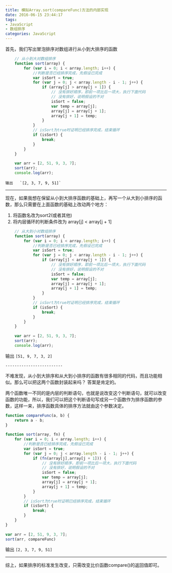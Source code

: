 ```yaml
---
title: 模拟Array.sort(compareFunc)方法的内部实现
date: 2016-06-15 23:44:17
tags: 
- JavaScript
- 数组排序
categories: JavaScript
---
```

首先，我们写出冒泡排序对数组进行从小到大排序的函数
<!-- more -->
``` js
    // 从小到大对数组排序
    function sort(array) {
        for (var i = 0; i < array.length; i++) {
            //判断是否已经排序完成，先假设已完成
            var isSort = true;
            for (var j = 0; j < array.length - i - 1; j++) {
                if (array[j] > array[j + 1]) {
                    // 没有排好顺序，即前一项比后一项大，执行下面代码
                    // 没有排好，说明假设的不对
                    isSort = false;
                    var temp = array[j];
                    array[j] = array[j + 1];
                    array[j + 1] = temp;
                }
            }
            // isSort为true时证明已经排序完成，结束循环
            if (isSort) {
                break;
            }
        }
    }
 
    var arr = [2, 51, 9, 3, 7];
    sort(arr);
    console.log(arr);
```
    输出   `[2, 3, 7, 9, 51]`
-----------------------
现在，如果我想在保留从小到大排序函数的基础上，再写一个从大到小排序的函数，那么只需要在上面函数的基础上改动两个地方：
1. 将函数名改为sort2(或者其他)
2. 将内层循环的判断条件改为 array[j] < array[j + 1]
``` js
    // 从大到小对数组排序
    function sort(array) {
        for (var i = 0; i < array.length; i++) {
            //判断是否已经排序完成，先假设已完成
            var isSort = true;
            for (var j = 0; j < array.length - i - 1; j++) {
                if (array[j] < array[j + 1]) {
                    // 没有排好顺序，即前一项比后一项大，执行下面代码
                    // 没有排好，说明假设的不对
                    isSort = false;
                    var temp = array[j];
                    array[j] = array[j + 1];
                    array[j + 1] = temp;
                }
            }
            // isSort为true时证明已经排序完成，结束循环
            if (isSort) {
                break;
            }
        }
    }
 
    var arr = [2, 51, 9, 3, 7];
    sort(arr);
    console.log(arr);
```
 
输出 `[51, 9, 7, 3, 2]`
 
    -------------------------
不难发现，从小到大排序和从大到小排序的函数有很多相同的代码，而且功能相似。那么可以把这两个函数封装起来吗？
答案是肯定的。
 
两个函数唯一不同的是内层的判断语句，也就是说改变这个判断语句，就可以改变函数的功能，所以，我们可以把这个判断语句写成另一个函数作为排序函数的参数，这样一来，排序函数具体的排序方法就由这个参数决定。
 
``` js
function compareFunc(a, b) {
    return a - b;
}
 
function sort(array, fn) {
    for (var i = 0; i < array.length; i++) {
        //判断是否已经排序完成，先假设已完成
        var isSort = true;
        for (var j = 0; j < array.length - i - 1; j++) {
            if (fn(array[j],array[j + 1])) {
                // 没有排好顺序，即前一项比后一项大，执行下面代码
                // 没有排好，说明假设的不对
                isSort = false;
                var temp = array[j];
                array[j] = array[j + 1];
                array[j + 1] = temp;
            }
        }
        // isSort为true时证明已经排序完成，结束循环
        if (isSort) {
            break;
        }
    }   
}
 
var arr = [2, 51, 9, 3, 7];
sort(arr, compareFunc)
```
 
输出 `[2, 3, 7, 9, 51]`
 
---------
综上，如果排序的标准发生改变，只需改变比价函数compare()的返回值即可。